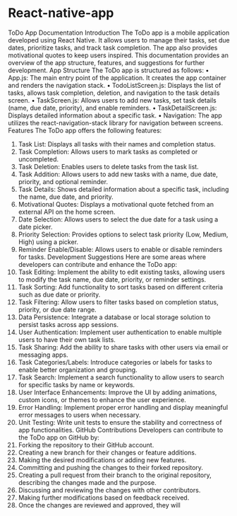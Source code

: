 # React-native-app
ToDo App Documentation
Introduction
The ToDo app is a mobile application developed using React Native. It allows users to manage their tasks, set due dates, prioritize tasks, and track task completion. The app also provides motivational quotes to keep users inspired. This documentation provides an overview of the app structure, features, and suggestions for further development.
App Structure
The ToDo app is structured as follows:
•	App.js: The main entry point of the application. It creates the app container and renders the navigation stack.
•	TodoListScreen.js: Displays the list of tasks, allows task completion, deletion, and navigation to the task details screen.
•	TaskScreen.js: Allows users to add new tasks, set task details (name, due date, priority), and enable reminders.
•	TaskDetailScreen.js: Displays detailed information about a specific task.
•	Navigation: The app utilizes the react-navigation-stack library for navigation between screens.
Features
The ToDo app offers the following features:
1.	Task List: Displays all tasks with their names and completion status.
2.	Task Completion: Allows users to mark tasks as completed or uncompleted.
3.	Task Deletion: Enables users to delete tasks from the task list.
4.	Task Addition: Allows users to add new tasks with a name, due date, priority, and optional reminder.
5.	Task Details: Shows detailed information about a specific task, including the name, due date, and priority.
6.	Motivational Quotes: Displays a motivational quote fetched from an external API on the home screen.
7.	Date Selection: Allows users to select the due date for a task using a date picker.
8.	Priority Selection: Provides options to select task priority (Low, Medium, High) using a picker.
9.	Reminder Enable/Disable: Allows users to enable or disable reminders for tasks.
Development Suggestions
Here are some areas where developers can contribute and enhance the ToDo app:
1.	Task Editing: Implement the ability to edit existing tasks, allowing users to modify the task name, due date, priority, or reminder settings.
2.	Task Sorting: Add functionality to sort tasks based on different criteria such as due date or priority.
3.	Task Filtering: Allow users to filter tasks based on completion status, priority, or due date range.
4.	Data Persistence: Integrate a database or local storage solution to persist tasks across app sessions.
5.	User Authentication: Implement user authentication to enable multiple users to have their own task lists.
6.	Task Sharing: Add the ability to share tasks with other users via email or messaging apps.
7.	Task Categories/Labels: Introduce categories or labels for tasks to enable better organization and grouping.
8.	Task Search: Implement a search functionality to allow users to search for specific tasks by name or keywords.
9.	User Interface Enhancements: Improve the UI by adding animations, custom icons, or themes to enhance the user experience.
10.	Error Handling: Implement proper error handling and display meaningful error messages to users when necessary.
11.	Unit Testing: Write unit tests to ensure the stability and correctness of app functionalities.
GitHub Contributions
Developers can contribute to the ToDo app on GitHub by:
1.	Forking the repository to their GitHub account.
2.	Creating a new branch for their changes or feature additions.
3.	Making the desired modifications or adding new features.
4.	Committing and pushing the changes to their forked repository.
5.	Creating a pull request from their branch to the original repository, describing the changes made and the purpose.
6.	Discussing and reviewing the changes with other contributors.
7.	Making further modifications based on feedback received.
8.	Once the changes are reviewed and approved, they will
